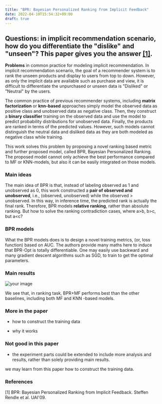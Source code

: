 ```yaml
---
title: "BPR: Bayesian Personalized Ranking from Implicit Feedback"
date: 2022-04-10T15:54:32+09:00
draft: true
---
```



## Questions: in implicit recommendation scenario, how do you differentiate the "dislike" and "unseen"? This paper gives you the answer [[1]](https://arxiv.org/pdf/1205.2618.pdf). 

**Problems** in common practice for modeling implicit recommendation. In implicit recommendation scenario, the goal of a recommender system is 
to rank the unseen products and display to users from top to down. However, as only the implicit data are available such as purchase and view, it is difficult to differentiate the unpurchased or
unseen data is "Disliked" or "Neutral" by the users. 

The common practice of previous recommender systems, including **matrix factorization** or **knn-based** approaches 
simply model the observed data as positive class and unobserved data as negative class. Then, they construct
a **binary classifier** training on the observed data and use the model to predict probability distributions 
for unobserved data. Finally, the products are ranked in terms of the predicted values.
However, such models cannot distinguish the neutral data and disliked data as they are both modeled as negative class while 
training. 

This work solves this problem by proposing a novel ranking based metric and further proposed model, called BPR, 
Bayesian Personalized Ranking. The proposed model cannot only achieve the best performance compared to MF or KNN-models, 
but also it can be easily integrated on those models. 


### Main ideas
The main idea of BPR is that, instead of labeling observed as 1 and unobserved as 0,
this work constructed a **pair of observed and unobserved**, i.e., (observed, unobserved) while the observed > unobserved. 
In this way, in inference time, the predicted rank is actually the final rank. Therefore, 
BPR models **relative ranking**, rather than absolute ranking. But how to solve the ranking contradiction cases, 
where a>b, b>c, but a<c?


### BPR models
What the BPR models does is to design a novel training metrics, (or, loss function) based on AUC. The 
authors provide many maths here to induce that BPR-Opt is totally differentiable. One may easily use 
backward and many gradient descent algorithms such as SGD, to train to get the optimal parameters.

### Main results
![your image](/images/25.png)

We see that, in ranking task, BPR+MF performs best than the other baselines, including 
both MF and KNN -based models.

### More in the paper

- how to construct the training data

- why it works

### Not good in this paper
- the experiment parts could be extended to include more analysis and results, rather than solely providing main results.

we may learn from this paper how to construct the training data. 

### References
[1] BPR: Bayesian Personalized Ranking from Implicit Feedback. Steffen Rendle et al. UAI'09.


